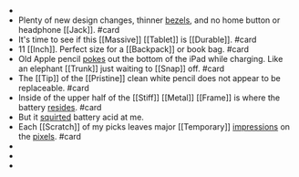 -
- Plenty of new design changes, thinner [bezels]([[Bezel]]), and no home button or headphone [[Jack]]. #card
- It's time to see if this [[Massive]] [[Tablet]] is [[Durable]]. #card
- 11 [[Inch]]. Perfect size for a [[Backpack]] or book bag. #card
- Old Apple pencil [pokes]([[Poke]]) out the bottom of the iPad while charging. Like an elephant [[Trunk]] just waiting to [[Snap]] off. #card
- The [[Tip]] of the [[Pristine]] clean white pencil does not appear to be replaceable. #card
- Inside of the upper half of the [[Stiff]] [[Metal]] [[Frame]] is where the battery [resides]([[Reside]]). #card
- But it [squirted]([[Squirt]]) battery acid at me.
- Each [[Scratch]] of my picks leaves major [[Temporary]] [impressions]([[Impression]]) on the [pixels]([[Pixel]]). #card
-
-
-
